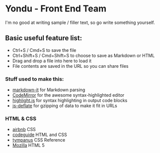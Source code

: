 # Yondu - Front End Team
I'm no good at writing sample / filler text, so go write something yourself.

## Basic useful feature list:

 * Ctrl+S / Cmd+S to save the file
 * Ctrl+Shift+S / Cmd+Shift+S to choose to save as Markdown or HTML
 * Drag and drop a file into here to load it
 * File contents are saved in the URL so you can share files



### Stuff used to make this:

 * [markdown-it](https://github.com/markdown-it/markdown-it) for Markdown parsing
 * [CodeMirror](http://codemirror.net/) for the awesome syntax-highlighted editor
 * [highlight.js](http://softwaremaniacs.org/soft/highlight/en/) for syntax highlighting in output code blocks
 * [js-deflate](https://github.com/dankogai/js-deflate) for gzipping of data to make it fit in URLs

###  HTML & CSS
 * [airbnb](https://github.com/airbnb/css) CSS
 * [codeguide](http://codeguide.co/) HTML and CSS
 * [tympanus](https://tympanus.net/codrops/css_reference/) CSS Reference
 * [Mozilla](https://developer.mozilla.org/en-US/docs/Web/Guide/HTML/HTML5) HTML 5
